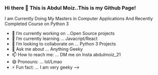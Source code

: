### Hi there 👋 This is Abdul Moiz..This is my Github Page!
I am Currently Doing My Masters in Computer Applications And Recently Completed Course on Python 3

- 🔭 I’m currently working on ...Open Source projects
- 🌱 I’m currently learning ... Javacript/React
- 👯 I’m looking to collaborate on ... Python 3 Projects
- 💬 Ask me about ... Anything Geeky
- 📫 How to reach me: ... DM me on Insta abdulmoiz_21
- 😄 Pronouns: ... lol/Lmao
- ⚡ Fun fact: ... I am very geeky
-->
